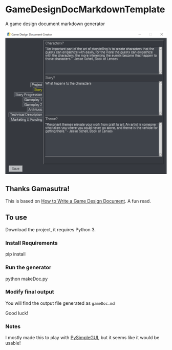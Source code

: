 # GameDesignDocMarkdownTemplate
A game design document markdown generator

![image](ddimages/gddc_image.png)

## Thanks Gamasutra!

This is based on [How to Write a Game Design Document](https://www.gamasutra.com/blogs/LeandroGonzalez/20160726/277928/How_to_Write_a_Game_Design_Document.php). A fun read.


## To use

Download the project, it requires Python 3.  

### Install Requirements

pip install

### Run the generator

python makeDoc.py

### Modify final output

You will find the output file generated as `gameDoc.md`

Good luck!


### Notes

I mostly made this to play with [PySimpleGUI](https://github.com/PySimpleGUI/PySimpleGUI), but it seems like it would be usable!


